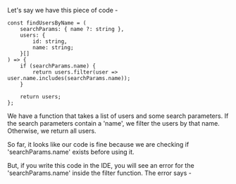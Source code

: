 Let's say we have this piece of code -

    const findUsersByName = (
        searchParams: { name ?: string },
        users: {
            id: string,
            name: string;
        }[]
    ) => {
        if (searchParams.name) {
            return users.filter(user => user.name.includes(searchParams.name));
        }

        return users;
    };

We have a function that takes a list of users and some search parameters. If the search parameters contain a 'name', we filter the users by that name. Otherwise, we return all users.

So far, it looks like our code is fine because we are checking if 'searchParams.name' exists before using it.

But, if you write this code in the IDE, you will see an error for the 'searchParams.name' inside the filter function. The error says - 

    